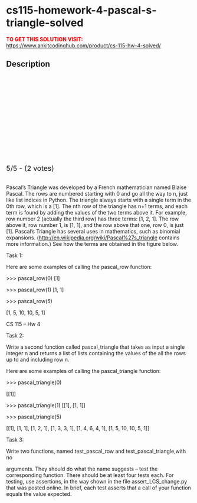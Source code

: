 # cs115-homework-4-pascal-s-triangle-solved



**<span style='color:red'>TO GET THIS SOLUTION VISIT:</span>** https://www.ankitcodinghub.com/product/cs-115-hw-4-solved/

<h2>Description</h2>



<div class="kk-star-ratings kksr-auto kksr-align-center kksr-valign-top" data-payload="{&quot;align&quot;:&quot;center&quot;,&quot;id&quot;:&quot;128255&quot;,&quot;slug&quot;:&quot;default&quot;,&quot;valign&quot;:&quot;top&quot;,&quot;ignore&quot;:&quot;&quot;,&quot;reference&quot;:&quot;auto&quot;,&quot;class&quot;:&quot;&quot;,&quot;count&quot;:&quot;2&quot;,&quot;legendonly&quot;:&quot;&quot;,&quot;readonly&quot;:&quot;&quot;,&quot;score&quot;:&quot;5&quot;,&quot;starsonly&quot;:&quot;&quot;,&quot;best&quot;:&quot;5&quot;,&quot;gap&quot;:&quot;4&quot;,&quot;greet&quot;:&quot;Rate this product&quot;,&quot;legend&quot;:&quot;5\/5 - (2 votes)&quot;,&quot;size&quot;:&quot;24&quot;,&quot;title&quot;:&quot;CS115 Homework 4-Pascal’s Triangle Solved&quot;,&quot;width&quot;:&quot;138&quot;,&quot;_legend&quot;:&quot;{score}\/{best} - ({count} {votes})&quot;,&quot;font_factor&quot;:&quot;1.25&quot;}">
            
<div class="kksr-stars">
    
<div class="kksr-stars-inactive">
            <div class="kksr-star" data-star="1" style="padding-right: 4px">
            

<div class="kksr-icon" style="width: 24px; height: 24px;"></div>
        </div>
            <div class="kksr-star" data-star="2" style="padding-right: 4px">
            

<div class="kksr-icon" style="width: 24px; height: 24px;"></div>
        </div>
            <div class="kksr-star" data-star="3" style="padding-right: 4px">
            

<div class="kksr-icon" style="width: 24px; height: 24px;"></div>
        </div>
            <div class="kksr-star" data-star="4" style="padding-right: 4px">
            

<div class="kksr-icon" style="width: 24px; height: 24px;"></div>
        </div>
            <div class="kksr-star" data-star="5" style="padding-right: 4px">
            

<div class="kksr-icon" style="width: 24px; height: 24px;"></div>
        </div>
    </div>
    
<div class="kksr-stars-active" style="width: 138px;">
            <div class="kksr-star" style="padding-right: 4px">
            

<div class="kksr-icon" style="width: 24px; height: 24px;"></div>
        </div>
            <div class="kksr-star" style="padding-right: 4px">
            

<div class="kksr-icon" style="width: 24px; height: 24px;"></div>
        </div>
            <div class="kksr-star" style="padding-right: 4px">
            

<div class="kksr-icon" style="width: 24px; height: 24px;"></div>
        </div>
            <div class="kksr-star" style="padding-right: 4px">
            

<div class="kksr-icon" style="width: 24px; height: 24px;"></div>
        </div>
            <div class="kksr-star" style="padding-right: 4px">
            

<div class="kksr-icon" style="width: 24px; height: 24px;"></div>
        </div>
    </div>
</div>
                

<div class="kksr-legend" style="font-size: 19.2px;">
            5/5 - (2 votes)    </div>
    </div>
&nbsp;

Pascal’s Triangle was developed by a French mathematician named Blaise Pascal. The rows are numbered starting with 0 and go all the way to n, just like list indices in Python. The triangle always starts with a single term in the 0th row, which is a [1]. The nth row of the triangle has n+1 terms, and each term is found by adding the values of the two terms above it. For example, row number 2 (actually the third row) has three terms: [1, 2, 1]. The row above it, row number 1, is [1, 1], and the row above that one, row 0, is just [1]. Pascal’s Triangle has several uses in mathematics, such as binomial expansions. (http://en.wikipedia.org/wiki/Pascal%27s_triangle contains more information.) See how the terms are obtained in the figure below.

Task 1:

Here are some examples of calling the pascal_row function:

&gt;&gt;&gt; pascal_row(0) [1]

&gt;&gt;&gt; pascal_row(1) [1, 1]

&gt;&gt;&gt; pascal_row(5)

[1, 5, 10, 10, 5, 1]

CS 115 – Hw 4

Task 2:

Write a second function called pascal_triangle that takes as input a single integer n and returns a list of lists containing the values of the all the rows up to and including row n.

Here are some examples of calling the pascal_triangle function:

&gt;&gt;&gt; pascal_triangle(0)

[[1]]

&gt;&gt;&gt; pascal_triangle(1) [[1], [1, 1]]

&gt;&gt;&gt; pascal_triangle(5)

[[1], [1, 1], [1, 2, 1], [1, 3, 3, 1], [1, 4, 6, 4, 1], [1, 5, 10, 10, 5, 1]]

Task 3:

Write two functions, named test_pascal_row and test_pascal_triangle,with no

arguments. They should do what the name suggests – test the corresponding function. There should be at least four tests each. For testing, use assertions, in the way shown in the file assert_LCS_change.py that was posted online. In brief, each test asserts that a call of your function equals the value expected.
